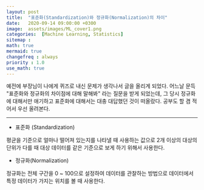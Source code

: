 ```yaml
---
layout: post
title:  "표준화(Standardization)와 정규화(Normalization)의 차이"
date:   2020-09-14 09:00:00 +0300
image:  assets/images/ML_cover1.png
categories:  [Machine Learning, Statistics]
sitemap :
math: true
mermaid: true
changefreq : always
priority : 1.0
use_math: true
---
```


예전에 부장님이 나에게 퀴즈로 내신 문제가 생각나서 글을 올리게 되었다. 어느날 문득 "표준화와 정규화의 차이점에 대해 말해봐" 라는 질문을 받게 되었는데, 그 당시 정규화에 대해서만 애기하고 표준화에 대해서는 대충 대답했던 것이 떠올랐다. 공부도 할 겸 적어서 우선 올려본다.


--------------


- 표준화 (Standardization)

평균을 기준으로 얼마나 떨어져 있는지를 나타낼 때 사용하는 값으로 2개 이상의 대상의 단위가 다를 때 대상 데이터를 같은 기준으로 보게 하기 위해서 사용한다.


- 정규화(Normalization)

정규화는 전체 구간을 0 ~ 100으로 설정하여 데이터를 관찰하는 방법으로 데이터에서 특정 데이터가 가지는 위치를 볼 때 사용한다. 

